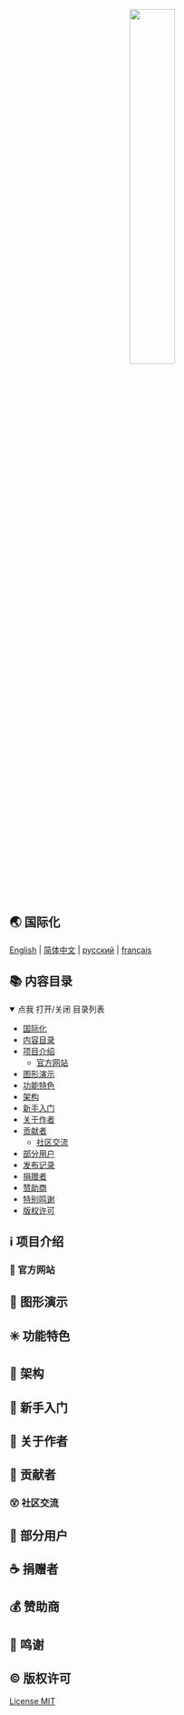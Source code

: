<p align="center">
  <!-- 在此处设置您的项目图标 -->
  <img src="https://cdn.jsdelivr.net/gh/misitebao/CDN@master/gravatar_tigateam.png" width="40%" /><br/>
</p>
<p align="center">
<!-- 在这里填写您的项目口标语，最好是一个简短的句子。 -->
</p>

<span id="nav-1"></span>

## 🌏 国际化

<!-- 这是多语言列表 -->

[English](README.md) | [简体中文](README.zh-Hans.md) | [русский](README.ru.md) | [français](README.fr.md)

<span id="nav-2"></span>

## 📚 内容目录

<details open="open">
  <summary>点我 打开/关闭 目录列表</summary>

- [国际化](#nav-1)
- [内容目录](#nav-2)
- [项目介绍](#nav-3)
  - [官方网站](#nav-3-1)
- [图形演示](#nav-4)
- [功能特色](#nav-5)
- [架构](#nav-6)
- [新手入门](#nav-7)
- [关于作者](#nav-8)
- [贡献者](#nav-9)
  - [社区交流](#nav-9-1)
- [部分用户](#nav-10)
- [发布记录](CHANGE.md)
- [捐赠者](#nav-11)
- [赞助商](#nav-12)
- [特别鸣谢](#nav-13)
- [版权许可](#nav-14)

</details>

<span id="nav-3"></span>

## ℹ️ 项目介绍

<!-- 在这里填写关于您的项目的详细介绍 -->

<span id="nav-3-1"></span>

### 🔔 官方网站

<!-- 在此填写您项目的官网地址，包括主页、文档等。 -->

<span id="nav-4"></span>

## 🌅 图形演示

<!-- 把你项目的demo放在这里，可以是具体的访问地址、图片截图、Gif或者视频等。 -->

<span id="nav-5"></span>

## ✳️ 功能特色

<!-- 在此处填写您的项目的功能，通常是一个列表。 -->

<span id="nav-6"></span>

## 🍊 架构

<!-- 在这里填写你的项目架构图或描述，你可以放置项目目录描述 -->

<span id="nav-7"></span>

## 💎 新手入门

<!-- 在这里写下项目的详细说明，告诉用户如何使用你的项目。 -->

<span id="nav-8"></span>

## 🙆 关于作者

<!-- 这里填写项目作者的相关信息 -->

<span id="nav-9"></span>

## 🌟 贡献者

<!-- 这里填写项目贡献者列表，通常是列表，当然也可以用图片代替。 -->

<span id="nav-9-1"></span>

### 😵 社区交流

<!-- 此处填写项目的线上线下交流地址，可以是即时通讯群、社区、讨论群等。 -->

<span id="nav-10"></span>

## 👼 部分用户

<!-- 在此处填写项目的用户列表，并告诉访问者哪些用户正在使用您的项目。 -->

<span id="nav-11"></span>

## ☕ 捐赠者

<!-- 在这里填写捐赠者名单 -->

<span id="nav-12"></span>

## 💰 赞助商

<!-- 在这里填写赞助商名单 -->

<span id="nav-13"></span>

## 👏 鸣谢

<!-- 在这里填写特别感谢名单，可以是任何人或事物。 -->

<span id="nav-14"></span>

## ©️ 版权许可

[License MIT](LICENSE)

